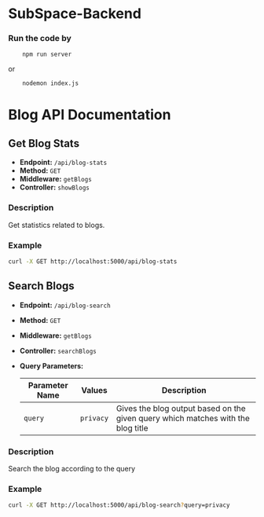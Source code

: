 # SubSpace-Backend


### Run the code by

```
    npm run server
```
or 

```
    nodemon index.js
```


# Blog API Documentation

## Get Blog Stats

- **Endpoint:** `/api/blog-stats`
- **Method:** `GET`
- **Middleware:** `getBlogs`
- **Controller:** `showBlogs`

### Description
Get statistics related to blogs.

### Example
```bash
curl -X GET http://localhost:5000/api/blog-stats
```



## Search Blogs

- **Endpoint:** `/api/blog-search`
- **Method:** `GET`
- **Middleware:** `getBlogs`
- **Controller:** `searchBlogs`
- **Query Parameters:**

    | Parameter Name | Values  | Description                               |
    | -------------- | ------- | ----------------------------------------- |
    | `query`        | `privacy`| Gives the blog output based on the given query which matches with the blog title |

### Description
Search the blog according to the query

### Example
```bash
curl -X GET http://localhost:5000/api/blog-search?query=privacy

